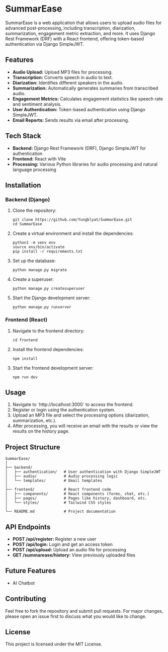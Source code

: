 
# SummarEase

SummarEase is a web application that allows users to upload audio files for advanced post-processing, including transcription, diarization, summarization, engagement metric extraction, and more. It uses Django Rest Framework (DRF) with a React frontend, offering token-based authentication via Django SimpleJWT. 

## Features

- **Audio Upload:** Upload MP3 files for processing.
- **Transcription:** Converts speech in audio to text.
- **Diarization:** Identifies different speakers in the audio.
- **Summarization:** Automatically generates summaries from transcribed audio.
- **Engagement Metrics:** Calculates engagement statistics like speech rate and sentiment analysis.
- **User Authentication:** Token-based authentication using Django SimpleJWT.
- **Email Reports:** Sends results via email after processing.

## Tech Stack

- **Backend:** Django Rest Framework (DRF), Django SimpleJWT for authentication
- **Frontend:** React with Vite
- **Processing:** Various Python libraries for audio processing and natural language processing

## Installation

### Backend (Django)

1. Clone the repository:

   ```
   git clone https://github.com/Yungblyat/SummarEase.git
   cd SummarEase
   ```

2. Create a virtual environment and install the dependencies:

   ```
   python3 -m venv env
   source env/bin/activate
   pip install -r requirements.txt
   ```

3. Set up the database:

   ```
   python manage.py migrate
   ```

4. Create a superuser:

   ```
   python manage.py createsuperuser
   ```

5. Start the Django development server:

   ```
   python manage.py runserver
   ```

### Frontend (React)

1. Navigate to the frontend directory:

   ```
   cd frontend
   ```

2. Install the frontend dependencies:

   ```
   npm install
   ```

3. Start the frontend development server:

   ```
   npm run dev
   ```

## Usage

1. Navigate to \`http://localhost:3000\` to access the frontend.
2. Register or login using the authentication system.
3. Upload an MP3 file and select the processing options (diarization, summarization, etc.).
4. After processing, you will receive an email with the results or view the results on the history page.

## Project Structure

```
SummarEase/
│
├── backend/
│   ├── authentication/   # User authentication with Django SimpleJWT
│   ├── audio/            # Audio processing logic
│   └── templates/        # Email templates
│
├── frontend/             # React frontend code
│   ├── components/       # React components (forms, chat, etc.)
│   ├── pages/            # Pages like history, dashboard, etc.
│   └── styles/           # Tailwind CSS styles
│
└── README.md             # Project documentation
```

## API Endpoints

- **POST /api/register:** Register a new user
- **POST /api/login:** Login and get an access token
- **POST /api/upload:** Upload an audio file for processing
- **GET /summarease/history:** View previously uploaded files

## Future Features

- AI Chatbot

## Contributing

Feel free to fork the repository and submit pull requests. For major changes, please open an issue first to discuss what you would like to change.

## License

This project is licensed under the MIT License.
